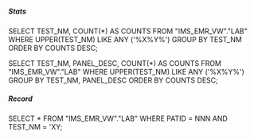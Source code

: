 ##### Stats
SELECT TEST_NM, COUNT(*) AS COUNTS FROM "IMS_EMR_VW"."LAB" 
WHERE UPPER(TEST_NM) LIKE ANY ('%X%Y%') 
GROUP BY TEST_NM ORDER BY COUNTS DESC;


SELECT TEST_NM, PANEL_DESC, COUNT(*) AS COUNTS FROM "IMS_EMR_VW"."LAB" 
WHERE UPPER(TEST_NM) LIKE ANY ('%X%Y%') 
GROUP BY TEST_NM, PANEL_DESC ORDER BY COUNTS DESC;


##### Record
SELECT * FROM "IMS_EMR_VW"."LAB" 
WHERE PATID = NNN AND TEST_NM = 'XY;
